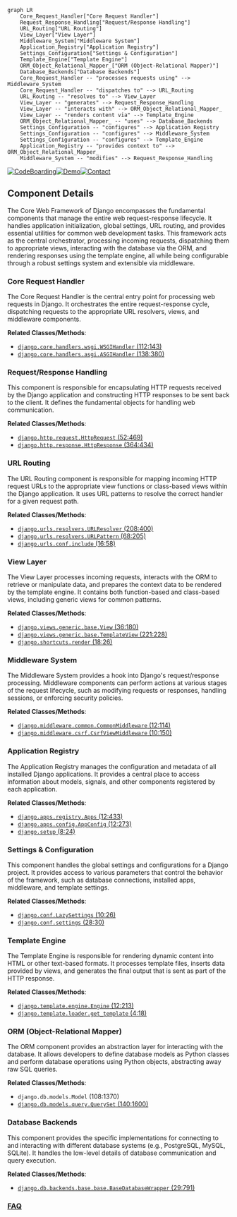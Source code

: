 ```mermaid
graph LR
    Core_Request_Handler["Core Request Handler"]
    Request_Response_Handling["Request/Response Handling"]
    URL_Routing["URL Routing"]
    View_Layer["View Layer"]
    Middleware_System["Middleware System"]
    Application_Registry["Application Registry"]
    Settings_Configuration["Settings & Configuration"]
    Template_Engine["Template Engine"]
    ORM_Object_Relational_Mapper_["ORM (Object-Relational Mapper)"]
    Database_Backends["Database Backends"]
    Core_Request_Handler -- "processes requests using" --> Middleware_System
    Core_Request_Handler -- "dispatches to" --> URL_Routing
    URL_Routing -- "resolves to" --> View_Layer
    View_Layer -- "generates" --> Request_Response_Handling
    View_Layer -- "interacts with" --> ORM_Object_Relational_Mapper_
    View_Layer -- "renders content via" --> Template_Engine
    ORM_Object_Relational_Mapper_ -- "uses" --> Database_Backends
    Settings_Configuration -- "configures" --> Application_Registry
    Settings_Configuration -- "configures" --> Middleware_System
    Settings_Configuration -- "configures" --> Template_Engine
    Application_Registry -- "provides context to" --> ORM_Object_Relational_Mapper_
    Middleware_System -- "modifies" --> Request_Response_Handling
```
[![CodeBoarding](https://img.shields.io/badge/Generated%20by-CodeBoarding-9cf?style=flat-square)](https://github.com/CodeBoarding/GeneratedOnBoardings)[![Demo](https://img.shields.io/badge/Try%20our-Demo-blue?style=flat-square)](https://www.codeboarding.org/demo)[![Contact](https://img.shields.io/badge/Contact%20us%20-%20contact@codeboarding.org-lightgrey?style=flat-square)](mailto:contact@codeboarding.org)

## Component Details

The Core Web Framework of Django encompasses the fundamental components that manage the entire web request-response lifecycle. It handles application initialization, global settings, URL routing, and provides essential utilities for common web development tasks. This framework acts as the central orchestrator, processing incoming requests, dispatching them to appropriate views, interacting with the database via the ORM, and rendering responses using the template engine, all while being configurable through a robust settings system and extensible via middleware.

### Core Request Handler
The Core Request Handler is the central entry point for processing web requests in Django. It orchestrates the entire request-response cycle, dispatching requests to the appropriate URL resolvers, views, and middleware components.


**Related Classes/Methods**:

- <a href="https://github.com/django/django/blob/master/django/core/handlers/wsgi.py#L112-L143" target="_blank" rel="noopener noreferrer">`django.core.handlers.wsgi.WSGIHandler` (112:143)</a>
- <a href="https://github.com/django/django/blob/master/django/core/handlers/asgi.py#L138-L380" target="_blank" rel="noopener noreferrer">`django.core.handlers.asgi.ASGIHandler` (138:380)</a>


### Request/Response Handling
This component is responsible for encapsulating HTTP requests received by the Django application and constructing HTTP responses to be sent back to the client. It defines the fundamental objects for handling web communication.


**Related Classes/Methods**:

- <a href="https://github.com/django/django/blob/master/django/http/request.py#L52-L469" target="_blank" rel="noopener noreferrer">`django.http.request.HttpRequest` (52:469)</a>
- <a href="https://github.com/django/django/blob/master/django/http/response.py#L364-L434" target="_blank" rel="noopener noreferrer">`django.http.response.HttpResponse` (364:434)</a>


### URL Routing
The URL Routing component is responsible for mapping incoming HTTP request URLs to the appropriate view functions or class-based views within the Django application. It uses URL patterns to resolve the correct handler for a given request path.


**Related Classes/Methods**:

- <a href="https://github.com/django/django/blob/master/django/urls/resolvers.py#L208-L400" target="_blank" rel="noopener noreferrer">`django.urls.resolvers.URLResolver` (208:400)</a>
- <a href="https://github.com/django/django/blob/master/django/urls/resolvers.py#L68-L205" target="_blank" rel="noopener noreferrer">`django.urls.resolvers.URLPattern` (68:205)</a>
- <a href="https://github.com/django/django/blob/master/django/urls/conf.py#L16-L58" target="_blank" rel="noopener noreferrer">`django.urls.conf.include` (16:58)</a>


### View Layer
The View Layer processes incoming requests, interacts with the ORM to retrieve or manipulate data, and prepares the context data to be rendered by the template engine. It contains both function-based and class-based views, including generic views for common patterns.


**Related Classes/Methods**:

- <a href="https://github.com/django/django/blob/master/django/views/generic/base.py#L36-L180" target="_blank" rel="noopener noreferrer">`django.views.generic.base.View` (36:180)</a>
- <a href="https://github.com/django/django/blob/master/django/views/generic/base.py#L221-L228" target="_blank" rel="noopener noreferrer">`django.views.generic.base.TemplateView` (221:228)</a>
- <a href="https://github.com/django/django/blob/master/django/shortcuts.py#L18-L26" target="_blank" rel="noopener noreferrer">`django.shortcuts.render` (18:26)</a>


### Middleware System
The Middleware System provides a hook into Django's request/response processing. Middleware components can perform actions at various stages of the request lifecycle, such as modifying requests or responses, handling sessions, or enforcing security policies.


**Related Classes/Methods**:

- <a href="https://github.com/django/django/blob/master/django/middleware/common.py#L12-L114" target="_blank" rel="noopener noreferrer">`django.middleware.common.CommonMiddleware` (12:114)</a>
- <a href="https://github.com/django/django/blob/master/django/middleware/csrf.py#L10-L150" target="_blank" rel="noopener noreferrer">`django.middleware.csrf.CsrfViewMiddleware` (10:150)</a>


### Application Registry
The Application Registry manages the configuration and metadata of all installed Django applications. It provides a central place to access information about models, signals, and other components registered by each application.


**Related Classes/Methods**:

- <a href="https://github.com/django/django/blob/master/django/apps/registry.py#L12-L433" target="_blank" rel="noopener noreferrer">`django.apps.registry.Apps` (12:433)</a>
- <a href="https://github.com/django/django/blob/master/django/apps/config.py#L12-L273" target="_blank" rel="noopener noreferrer">`django.apps.config.AppConfig` (12:273)</a>
- <a href="https://github.com/django/django/blob/master/django/template/backends/django.py#L8-L24" target="_blank" rel="noopener noreferrer">`django.setup` (8:24)</a>


### Settings & Configuration
This component handles the global settings and configurations for a Django project. It provides access to various parameters that control the behavior of the framework, such as database connections, installed apps, middleware, and template settings.


**Related Classes/Methods**:

- <a href="https://github.com/django/django/blob/master/django/template/backends/django.py#L10-L26" target="_blank" rel="noopener noreferrer">`django.conf.LazySettings` (10:26)</a>
- <a href="https://github.com/django/django/blob/master/django/template/backends/django.py#L28-L30" target="_blank" rel="noopener noreferrer">`django.conf.settings` (28:30)</a>


### Template Engine
The Template Engine is responsible for rendering dynamic content into HTML or other text-based formats. It processes template files, inserts data provided by views, and generates the final output that is sent as part of the HTTP response.


**Related Classes/Methods**:

- <a href="https://github.com/django/django/blob/master/django/template/engine.py#L12-L213" target="_blank" rel="noopener noreferrer">`django.template.engine.Engine` (12:213)</a>
- <a href="https://github.com/django/django/blob/master/django/template/loader.py#L4-L18" target="_blank" rel="noopener noreferrer">`django.template.loader.get_template` (4:18)</a>


### ORM (Object-Relational Mapper)
The ORM component provides an abstraction layer for interacting with the database. It allows developers to define database models as Python classes and perform database operations using Python objects, abstracting away raw SQL queries.


**Related Classes/Methods**:

- `django.db.models.Model` (108:1370)
- <a href="https://github.com/django/django/blob/master/django/db/models/query.py#L140-L1600" target="_blank" rel="noopener noreferrer">`django.db.models.query.QuerySet` (140:1600)</a>


### Database Backends
This component provides the specific implementations for connecting to and interacting with different database systems (e.g., PostgreSQL, MySQL, SQLite). It handles the low-level details of database communication and query execution.


**Related Classes/Methods**:

- <a href="https://github.com/django/django/blob/master/django/db/backends/base/base.py#L29-L791" target="_blank" rel="noopener noreferrer">`django.db.backends.base.base.BaseDatabaseWrapper` (29:791)</a>




### [FAQ](https://github.com/CodeBoarding/GeneratedOnBoardings/tree/main?tab=readme-ov-file#faq)